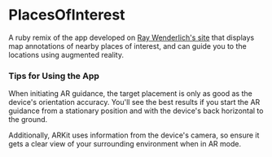 # PlacesOfInterest #

A ruby remix of the app developed on [Ray Wenderlich's site](http://www.raywenderlich.com/146436/augmented-reality-ios-tutorial-location-based-2) that displays map annotations of nearby places of interest, and can guide you to the locations using augmented reality.

### Tips for Using the App
When initiating AR guidance, the target placement is only as good as the device's orientation accuracy. You'll see the best results if you start the AR guidance from a stationary position and with the device's back horizontal to the ground. 

Additionally, ARKit uses information from the device's camera, so ensure it gets a clear view of your surrounding environment when in AR mode.